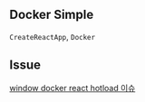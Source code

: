 ## Docker Simple

`CreateReactApp`, `Docker`

## Issue

[window docker react hotload 이슈](https://velog.io/@jikky/Docker-%EB%A6%AC%EC%95%A1%ED%8A%B8-%ED%95%AB%EB%A1%9C%EB%94%A9-feat.window)
